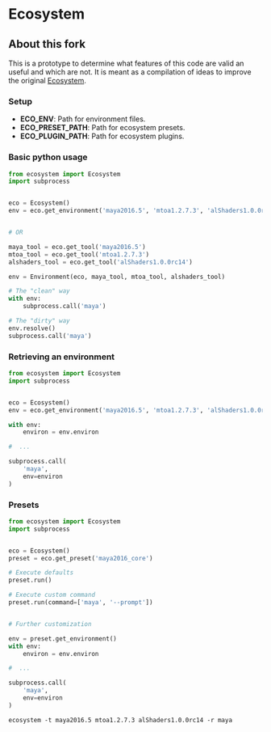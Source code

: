 # Ecosystem 

## About this fork

This is a prototype to determine what features of this code are valid an useful and which are not. It is meant as a compilation of ideas to improve the original [Ecosystem](https://github.com/PeregrineLabs/Ecosystem).

### Setup

* **ECO_ENV**: Path for environment files.
* **ECO_PRESET_PATH**: Path for ecosystem presets.
* **ECO_PLUGIN_PATH**: Path for ecosystem plugins.

### Basic python usage

```python
from ecosystem import Ecosystem
import subprocess


eco = Ecosystem()
env = eco.get_environment('maya2016.5', 'mtoa1.2.7.3', 'alShaders1.0.0rc14')


# OR

maya_tool = eco.get_tool('maya2016.5')
mtoa_tool = eco.get_tool('mtoa1.2.7.3')
alshaders_tool = eco.get_tool('alShaders1.0.0rc14')

env = Environment(eco, maya_tool, mtoa_tool, alshaders_tool)

# The "clean" way
with env:
    subprocess.call('maya')

# The "dirty" way
env.resolve()
subprocess.call('maya')

```

### Retrieving an environment

```python
from ecosystem import Ecosystem
import subprocess


eco = Ecosystem()
env = eco.get_environment('maya2016.5', 'mtoa1.2.7.3', 'alShaders1.0.0rc14')

with env:
    environ = env.environ

#  ...

subprocess.call(
    'maya',
    env=environ
)

```

### Presets

```python
from ecosystem import Ecosystem
import subprocess


eco = Ecosystem()
preset = eco.get_preset('maya2016_core')

# Execute defaults
preset.run()

# Execute custom command
preset.run(command=['maya', '--prompt'])


# Further customization

env = preset.get_environment()
with env:
    environ = env.environ

#  ...

subprocess.call(
    'maya',
    env=environ
)

```

```
ecosystem -t maya2016.5 mtoa1.2.7.3 alShaders1.0.0rc14 -r maya
``` 
